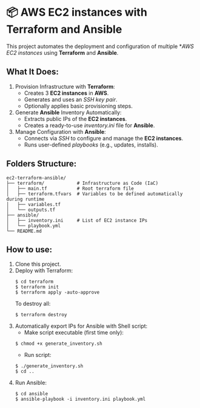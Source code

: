 # 📦 AWS EC2 instances with Terraform and Ansible
This project automates the deployment and configuration of multiple **AWS EC2 instances* using **Terraform** and **Ansible**.

## What It Does:
1. Provision Infrastructure with **Terraform**:
    - Creates 3 **EC2 instances** in **AWS**.
    - Generates and uses an *SSH key pair*.
    - Optionally applies basic provisioning steps.
2. Generate **Ansible** Inventory Automatically:
    - Extracts public IPs of the **EC2 instances**.
    - Creates a ready-to-use *inventory.ini* file for **Ansible**.
3. Manage Configuration with **Ansible**:
    - Connects via *SSH* to configure and manage the **EC2 instances**.
    - Runs user-defined *playbooks* (e.g., updates, installs).

## Folders Structure:
```
ec2-terraform-ansible/
├── terraform/            # Infrastructure as Code (IaC)
│   ├── main.tf           # Root terraform file
│   ├── terraform.tfvars  # Variables to be defined automatically during runtime
│   ├── variables.tf
│   └── outputs.tf
├── ansible/
│   ├── inventory.ini     # List of EC2 instance IPs
│   └── playbook.yml
└── README.md
```

## How to use:
1. Clone this project.
2. Deploy with Terraform:
    ```
    $ cd terraform
    $ terraform init
    $ terraform apply -auto-approve
    ```
    To destroy all:
    ```
    $ terraform destroy
    ```
3. Automatically export IPs for Ansible with Shell script:
    - Make script executable (first time only):
    ```
    $ chmod +x generate_inventory.sh
    ```
    - Run script:
    ```
    $ ./generate_inventory.sh
    $ cd ..
    ```
4. Run Ansible:
    ```
    $ cd ansible
    $ ansible-playbook -i inventory.ini playbook.yml
    ```
